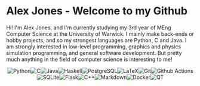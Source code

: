 # Alex Jones - Welcome to my Github

Hi! I'm Alex Jones, and I'm currently studying my 3rd year of MEng Computer Science at the University of Warwick.
I mainly make back-ends or hobby projects, and so my strongest languages are Python, C and Java. I am strongly interested in low-level programming, graphics and physics simulation programming, and general software development. But pretty much anything in the field of computer science is interesting to me!

<p align="center" style="display:flex; justify-content: center; flex-wrap: wrap;"><span> </span>
    <img alt="Python" src="https://img.shields.io/badge/Python-306998?style=for-the-badge&logo=python&logoColor=white"/><span> </span>
    <img alt="C" src="https://img.shields.io/badge/C-%2300599C.svg?&style=for-the-badge&logo=c&logoColor=white"/><span> </span>
    <img alt="Java" src="https://img.shields.io/badge/Java-ED8B00?style=for-the-badge&logo=java&logoColor=white"/><span> </span>
    <img alt="Haskell" src="https://img.shields.io/badge/Haskell-%235E5086.svg?style=for-the-badge&logo=haskell&logoColor=white"/><span> </span>
    <img alt="PostgreSQL" src="https://img.shields.io/badge/PostgreSQL-316192?style=for-the-badge&logo=postgresql&logoColor=white"><span> </span>
    <img alt="LaTeX" src="https://img.shields.io/badge/Latex-%23008080.svg?&style=for-the-badge&logo=latex&logoColor=white"/><span> </span>
    <img alt="Git" src="https://img.shields.io/badge/Git-F05032?style=for-the-badge&logo=git&logoColor=white"/><span> </span>
    <img alt="Github Actions" src="https://img.shields.io/badge/github%20actions-%232671E5.svg?style=for-the-badge&logo=githubactions&logoColor=white"/><span> </span>
    <br>
    <img alt="SQLite" src="https://img.shields.io/badge/sqlite-%2307405e.svg?style=for-the-badge&logo=sqlite&logoColor=white"/><span> </span>
    <img alt="Flask" src="https://img.shields.io/badge/flask-%23000.svg?style=for-the-badge&logo=flask&logoColor=white"/><span> </span>
    <img alt="C++" src="https://img.shields.io/badge/c++-%2300599C.svg?style=for-the-badge&logo=c%2B%2B&logoColor=white"/><span> </span>
    <img alt="Markdown" src="https://img.shields.io/badge/markdown-%23000000.svg?style=for-the-badge&logo=markdown&logoColor=white"/><span> </span>
    <img alt="Docker" src="https://img.shields.io/badge/docker-%230db7ed.svg?style=for-the-badge&logo=docker&logoColor=white"/><span> </span>
    <img alt="QT" src="https://img.shields.io/badge/Qt-%23217346.svg?style=for-the-badge&logo=Qt&logoColor=white"/><span> </span>
    
</p>
